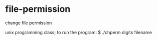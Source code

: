 # file-permission
change file permission

unix programming class;
to run the program:
$ ./chperm digits filename


